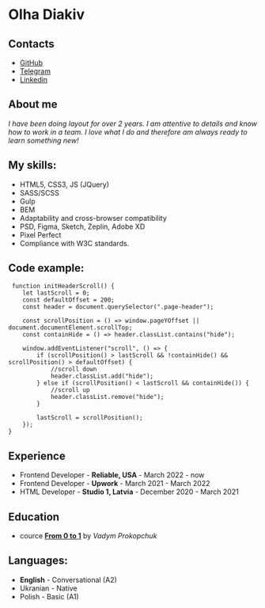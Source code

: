 # Olha Diakiv

## Contacts
* [GitHub](https://github.com/olyadyakiw)
* [Telegram](https://t.me/olyadyakiw)
* [Linkedin](https://www.linkedin.com/in/olga-diakiv-199899195/)

## About me

 _I have been doing layout for over 2 years. I am attentive to details and know how to work in a team. I love what I do and therefore am always ready to learn something new!_

## My skills:
* HTML5, CSS3, JS (JQuery)
* SASS/SCSS
* Gulp
* BEM
* Adaptability and cross-browser compatibility
* PSD, Figma, Sketch, Zeplin, Adobe XD
* Pixel Perfect
* Compliance with W3C standards.
## Code example:
```
 function initHeaderScroll() {
    let lastScroll = 0;
    const defaultOffset = 200;
    const header = document.querySelector(".page-header");

    const scrollPosition = () => window.pageYOffset || document.documentElement.scrollTop;
    const containHide = () => header.classList.contains("hide");

    window.addEventListener("scroll", () => {
        if (scrollPosition() > lastScroll && !containHide() && scrollPosition() > defaultOffset) {
            //scroll down
            header.classList.add("hide");
        } else if (scrollPosition() < lastScroll && containHide()) {
            //scroll up
            header.classList.remove("hide");
        }

        lastScroll = scrollPosition();
    });
}
```

## Experience

* Frontend Developer - **Reliable, USA** - March 2022 - now
* Frontend Developer - **Upwork** - March 2021 - March 2022
* HTML Developer - **Studio 1, Latvia** - December 2020 - March 2021 

## Education

* cource **[From 0 to 1](http://from0to1.com.ua/)** by _Vadym Prokopchuk_

## Languages:
* **English** - Conversational (A2)
* Ukranian - Native
* Polish - Basic (A1)

